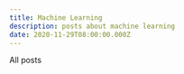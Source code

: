 ```yaml
---
title: Machine Learning
description: posts about machine learning
date: 2020-11-29T08:00:00.000Z
---
```


All posts
